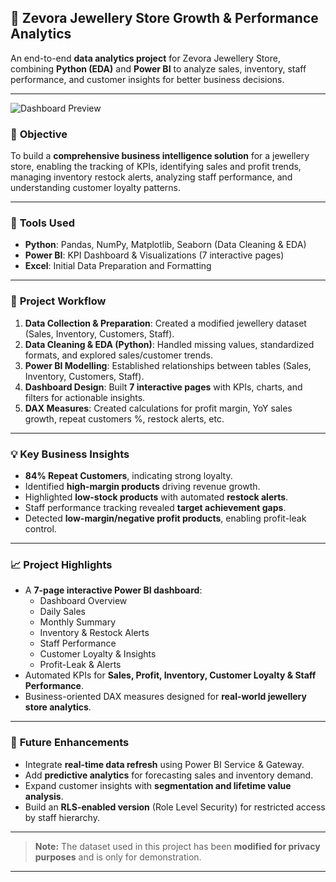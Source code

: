 ## 💎 Zevora Jewellery Store Growth & Performance Analytics  

An end-to-end **data analytics project** for Zevora Jewellery Store, combining **Python (EDA)** and **Power BI** to analyze sales, inventory, staff performance, and customer insights for better business decisions.  

---
![Dashboard Preview](https://raw.githubusercontent.com/Jay-Malvi/Zevora-Jewellery-Data-Analysis/main/Dashboard%20Img/Dashboard.gif)

### 🎯 **Objective**
To build a **comprehensive business intelligence solution** for a jewellery store, enabling the tracking of KPIs, identifying sales and profit trends, managing inventory restock alerts, analyzing staff performance, and understanding customer loyalty patterns.  

---

### 🧰 **Tools Used**
- **Python**: Pandas, NumPy, Matplotlib, Seaborn (Data Cleaning & EDA)  
- **Power BI**: KPI Dashboard & Visualizations (7 interactive pages)  
- **Excel**: Initial Data Preparation and Formatting  

---

### 🔄 **Project Workflow**
1. **Data Collection & Preparation**: Created a modified jewellery dataset (Sales, Inventory, Customers, Staff).  
2. **Data Cleaning & EDA (Python)**: Handled missing values, standardized formats, and explored sales/customer trends.  
3. **Power BI Modelling**: Established relationships between tables (Sales, Inventory, Customers, Staff).  
4. **Dashboard Design**: Built **7 interactive pages** with KPIs, charts, and filters for actionable insights.  
5. **DAX Measures**: Created calculations for profit margin, YoY sales growth, repeat customers %, restock alerts, etc.  

---

### 💡 **Key Business Insights**
- **84% Repeat Customers**, indicating strong loyalty.  
- Identified **high-margin products** driving revenue growth.  
- Highlighted **low-stock products** with automated **restock alerts**.  
- Staff performance tracking revealed **target achievement gaps**.  
- Detected **low-margin/negative profit products**, enabling profit-leak control.  

---

### 📈 **Project Highlights**
- A **7-page interactive Power BI dashboard**:  
  - Dashboard Overview  
  - Daily Sales  
  - Monthly Summary  
  - Inventory & Restock Alerts  
  - Staff Performance  
  - Customer Loyalty & Insights  
  - Profit-Leak & Alerts  
- Automated KPIs for **Sales, Profit, Inventory, Customer Loyalty & Staff Performance**.  
- Business-oriented DAX measures designed for **real-world jewellery store analytics**.  

---

### 🚀 **Future Enhancements**
- Integrate **real-time data refresh** using Power BI Service & Gateway.  
- Add **predictive analytics** for forecasting sales and inventory demand.  
- Expand customer insights with **segmentation and lifetime value analysis**.  
- Build an **RLS-enabled version** (Role Level Security) for restricted access by staff hierarchy.  

---

> **Note:** The dataset used in this project has been **modified for privacy purposes** and is only for demonstration.  

---
